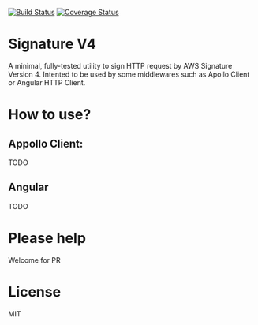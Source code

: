 [![Build Status](https://travis-ci.org/goldenbearkin/signature-v4.svg?branch=master)](https://travis-ci.org/goldenbearkin/signature-v4)
[![Coverage Status](https://coveralls.io/repos/github/goldenbearkin/signature-v4/badge.svg?branch=master)](https://coveralls.io/github/goldenbearkin/signature-v4?branch=master)

# Signature V4

A minimal, fully-tested utility to sign HTTP request by AWS Signature Version 4. Intented to be used by some middlewares such as Apollo Client or Angular HTTP Client.


# How to use?

## Appollo Client:
TODO

## Angular
TODO

# Please help

Welcome for PR

# License

MIT